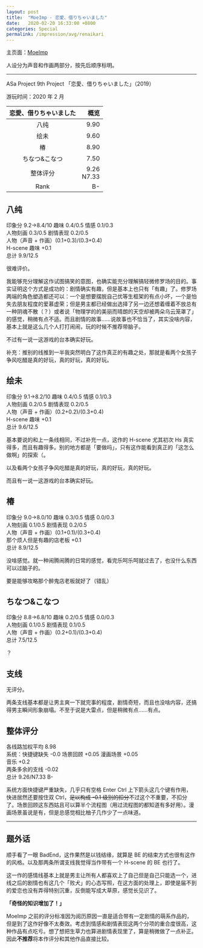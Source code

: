 ```yaml
---
layout: post
title:  "MoeImp - 恋愛、借りちゃいました"
date:   2020-02-20 16:33:00 +0800
categories: Special
permalink: /impression/avg/renaikari
---
```


主页面：[MoeImp](http://yoro.xyz/impression/avg)

人设分为声音和作画两部分，按先后顺序标明。

---

ASa Project 9th Project 「恋愛、借りちゃいました」（2019）

游玩时间：2020 年 2 月

| 恋愛、借りちゃいました | 概览 |
| :---------------: |---: |
| 八纯 | 9.90 |
| 绘未 | 9.60 |
| 椿 | 8.90 |
| ちなつ&こなつ | 7.50 |
| 整体评分 |9.26<br />N7.33|
| Rank |B-|

## 八纯

印象分 9.2→8.4/10 趣味 0.4/0.5 情感 0.1/0.3<br />
人物刻画 0.3/0.5 剧情表现 0.2/0.5<br />
人物（声音 + 作画）(0.1+0.3)/(0.3+0.4)<br />
H-scene 趣味 +0.1<br />
总计 9.9/12.5

很难评价。

我能够充分理解这作试图搞笑的意图，也确实能充分理解搞轻微修罗场的目的。事实证明这个方式是成功的：剧情确实有趣，但是基本上也只有「有趣」了。修罗场两端的角色塑造都还可以：一个是想要摆脱自己优等生框架的有点小坏，一个是怕失去朋友程度的爱慕虚荣；但是男主都已经做出选择了另一边还想着缠着不放总有一种阴魂不散（？）或者说「物理学的的美丽而晴朗的天空却被两朵乌云笼罩了」的感觉，稍微有点不适。而且剧情的故事……说故事也不恰当了，其实没啥内容，基本上就是这么几个人打打闹闹，玩的时候不推荐带脑子。

不过有一说一这游戏的台本确实好玩。

补充：推别的线推到一半我突然明白了这作真正的有趣之处，那就是看两个女孩子争风吃醋是真的好玩，真的好玩，真的好玩。

## 绘未

印象分 9.1→8.2/10 趣味 0.4/0.5 情感 0.1/0.3<br />
人物刻画 0.2/0.5 剧情表现 0.2/0.5 <br />
人物（声音 + 作画）(0.2+0.2)/(0.3+0.4)<br />
H-scene 趣味 +0.1<br />
总计 9.6/12.5

基本要说的和上一条线相同，不过补充一点，这作的 H-scene 尤其初次 Hs 真实得多，而且有趣得多。别的地方都是「要做吗」，只有这作能看到真正的「这怎么做啊」的探索（。

以及看两个女孩子争风吃醋是真的好玩，真的好玩，真的好玩。

而且有一说一这游戏的台本确实好玩。

## 椿

印象分 9.0→8.0/10 趣味 0.3/0.5 情感 0.0/0.3<br />
人物刻画 0.1/0.5 剧情表现 0.2/0.5 <br />
人物（声音 + 作画）(0.1+0.1)/(0.3+0.4)<br />
那个烦人但是有趣的店老板 +0.1<br />
总计 8.9/12.5

没啥感觉。就一种闹腾闹腾的日常的感觉，看完乐呵乐呵就过去了，也没什么东西可以过脑子的。

要是能够攻略那个醉鬼店老板就好了（错乱）

## ちなつ&こなつ

印象分 8.8→6.8/10 趣味 0.2/0.5 情感 0.0/0.3<br />
人物刻画 0.1/0.5 剧情表现 0.1/0.5 <br />
人物（声音 + 作画）(0.2+0.1)/(0.3+0.4)<br />
总计 7.5/12.5

？

## 支线

无评分。

两条支线基本都是让男主爽一下就完事的程度，剧情奇短，而且也没啥内容，还搞得男主瞬间形象崩塌。不至于说是大雷点，但是稍微有点……有点。

## 整体评分

各线路加权平均 8.98<br />
系统：快捷键缺失 -0.0 场景回顾 +0.05 漫画场景 +0.05<br />
音乐 +0.2<br />
两条多余的支线 -0.02<br />
总计 9.26/N7.33 B-

系统方面快捷键严重缺失，几乎只有空格 Enter Ctrl 上下箭头这几个键有作用，快进居然还要按住双 Ctrl，~~足以构成 -0.1 级别的扣分~~不过这个不重要，不扣分了。场景回顾这东西姑且可以算半个流程图（用过流程图的都知道有多好用）。漫画场景虽说是有，但是总感觉相比柚子几作少了一点味道。

---

## 题外话

顺手看了一眼 BadEnd，这作果然是以钱结缘，就算是 BE 的结束方式也很有这作的风格。以及那两条所谓支线我觉得当作带有一个 H-scene 的 BE 也行了。

这一作的感情线基本上就是男主让所有人都喜欢上了自己但是自己只能选一个，进线之后的剧情也有这几个「败犬」的心态写照，在这方面的处理上，即使是届不到的爱恋也没有弄得特别沉重，反倒能写成大草原，感觉长见识了。

**「奇怪的知识增加了！」**

MoeImp 之前的评分标准因为阅历原因一直是适合带有一定剧情的萌系作品的，但是到了这作好像不太奏效。考虑到情感和剧情表现这两个分项的重合度很高，这种作品有点吃亏。想了想把生草力也算进剧情表现里了，算是稍微做了一点补正。因此**不推荐**将本作评分和其他作品直接比较。

